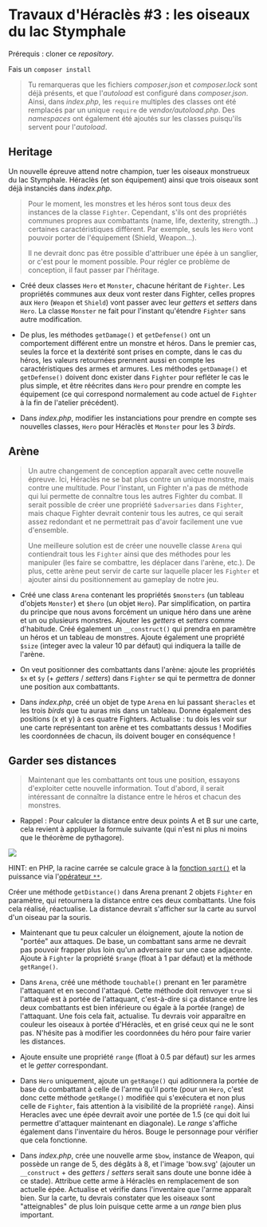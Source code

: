 # Travaux d'Héraclès #3 : les oiseaux du lac Stymphale
 
Prérequis : cloner ce *repository*.

Fais un `composer install`

> Tu remarqueras que les fichiers *composer.json* et *composer.lock* sont déjà présents, et que l'*autoload* est configuré dans *composer.json*. Ainsi, dans *index.php*, les `require` multiples des classes ont été remplacés par un unique `require` de *vendor/autoload.php*. Des *namespaces* ont également été ajoutés sur les classes puisqu'ils servent pour l'*autoload*. 

## Heritage

Un nouvelle épreuve attend notre champion, tuer les oiseaux monstrueux du lac Stymphale. Héraclès (et son équipement) ainsi que trois oiseaux sont déjà instanciés dans *index.php*.

> Pour le moment, les monstres et les héros sont tous deux des instances de la classe `Fighter`. Cependant, s'ils ont des propriétés communes propres aux combattants (name, life, dexterity, strength...) certaines caractéristiques diffèrent. Par exemple, seuls les `Hero` vont pouvoir porter de l'équipement (Shield, Weapon...).
>
> Il ne devrait donc pas être possible d'attribuer une épée à un sanglier, or c'est pour le moment possible. Pour régler ce problème de conception, il faut passer par l'héritage.

- Créé deux classes `Hero` et `Monster`, chacune héritant de `Fighter`. Les propriétés communes aux deux vont rester dans Fighter, celles propres aux `Hero` (`Weapon` et `Shield`) vont passer avec leur *getters* et *setters* dans `Hero`. La classe `Monster` ne fait pour l'instant qu'étendre `Fighter` sans autre modification.
- De plus, les méthodes `getDamage()` et `getDefense()` ont un comportement différent entre un monstre et héros. Dans le premier cas, seules la force et la dextérité sont prises en compte, dans le cas du héros, les valeurs retournées prennent aussi en compte les caractéristiques des armes et armures. Les méthodes `getDamage()` et `getDefense()` doivent donc exister dans `Fighter` pour refléter le cas le plus simple, et être réécrites dans `Hero` pour prendre en compte les équipement (ce qui correspond normalement au code actuel de `Fighter` à la fin de l'atelier précédent).

- Dans *index.php*, modifier les instanciations pour prendre en compte ses nouvelles classes, `Hero` pour Héraclès et `Monster` pour les 3 *birds*.

## Arène

> Un autre changement de conception apparaît avec cette nouvelle épreuve. Ici, Héraclès ne se bat plus contre un unique monstre, mais contre une multitude. Pour l'instant, un Fighter n'a pas de méthode qui lui permette de connaître tous les autres Fighter du combat. Il serait possible de créer une propriété `$adversaries` dans `Fighter`, mais chaque Fighter devrait contenir tous les autres, ce qui serait assez redondant et ne permettrait pas d'avoir facilement une vue d'ensemble. 
>
> Une meilleure solution est de créer une nouvelle classe `Arena` qui contiendrait tous les `Fighter` ainsi que des méthodes pour les manipuler (les faire se combattre, les déplacer dans l'arène, etc.). De plus, cette arène peut servir de carte sur laquelle placer les `Fighter` et ajouter ainsi du positionnement au gameplay de notre jeu. 

- Créé une class `Arena` contenant les propriétés `$monsters` (un tableau d'objets `Monster`) et `$hero` (un objet `Hero`). Par simplification, on partira du principe que nous avons forcément un unique héro dans une arène et un ou plusieurs monstres. 
Ajouter les *getters* et *setters* comme d'habitude. Créé également un `__construct()` qui prendra en paramètre un héros et un tableau de monstres. Ajoute également une propriété `$size` (integer avec la valeur 10 par défaut) qui indiquera la taille de l'arène. 

- On veut positionner des combattants dans l'arène: ajoute les propriétés `$x` et `$y` (+ *getters* / *setters*) dans `Fighter` se qui te permettra de donner une position aux combattants. 

- Dans *index.php*, créé un objet de type `Arena` en lui passant `$heracles` et les trois *birds* que tu auras mis dans un tableau. Donne également des positions (x et y) à ces quatre Fighters. Actualise : tu dois les voir sur une carte représentant ton arène et tes combattants dessus ! Modifies les coordonnées de chacun, ils doivent bouger en conséquence !

## Garder ses distances

> Maintenant que les combattants ont tous une position, essayons d'exploiter cette nouvelle information. Tout d'abord, il serait intéressant de connaître la distance entre le héros et chacun des monstres.

- Rappel : Pour calculer la distance entre deux points A et B sur une carte, cela revient à appliquer la formule suivante (qui n'est ni plus ni moins que le théorème de pythagore).

![](https://wikimedia.org/api/rest_v1/media/math/render/png/b337eb9100bc60a3125751271848230ad2a0d447)

HINT: en PHP, la racine carrée se calcule grace à la [fonction `sqrt()`](https://www.php.net/manual/fr/function.sqrt) et la puissance via l'[opérateur `**`](https://www.php.net/manual/fr/language.operators.arithmetic.php).

Créer une méthode `getDistance()` dans Arena prenant 2 objets `Fighter` en paramètre, qui retournera la distance entre ces deux combattants. Une fois cela réalisé, réactualise. La distance devrait s'afficher sur la carte au survol d'un oiseau par la souris.

- Maintenant que tu peux calculer un éloignement, ajoute la notion de "portée" aux attaques. De base, un combattant sans arme ne devrait pas pouvoir frapper plus loin qu'un adversaire sur une case adjacente. Ajoute à `Fighter` la propriété `$range` (float à 1 par défaut) et la méthode `getRange()`.

- Dans `Arena`, créé une méthode `touchable()` prenant en 1er paramètre l'attaquant et en second l'attaqué. Cette méthode doit renvoyer `true` si l'attaqué est à portée de l'attaquant, c'est-à-dire si ça distance entre les deux combattants est bien inférieure ou égale à la portée (range) de l'attaquant. Une fois cela fait, actualise. Tu devrais voir apparaître en couleur les oiseaux à portée d'Héraclès, et en grisé ceux qui ne le sont pas. N'hésite pas à modifier les coordonnées du héro pour faire varier les distances. 

- Ajoute ensuite une propriété `range` (float à 0.5 par défaut) sur les armes et le *getter* correspondant.

- Dans `Hero` uniquement, ajoute un `getRange()` qui aditionnera la portée de base du combattant à celle de l'arme qu'il porte (pour un `Hero`, c'est donc cette méthode `getRange()` modifiée qui s'exécutera et non plus celle de `Fighter`, fais attention à la visibilité de la propriété `range`). Ainsi Heracles avec une épée devrait avoir une portée de 1.5 (ce qui doit lui permettre d'attaquer maintenant en diagonale). Le *range* s'affiche également dans l'inventaire du héros. Bouge le personnage pour vérifier que cela fonctionne.

- Dans *index.php*, crée une nouvelle arme `$bow`, instance de Weapon, qui possède un range de 5, des dégâts à 8, et l'image 'bow.svg' (ajouter un `__construct` + des *getters* / *setters* serait sans doute une bonne idée à ce stade). Attribue cette arme à Héraclès en remplacement de son actuelle épée. Actualise et vérifie dans l'inventaire que l'arme apparaît bien. 
Sur la carte, tu devrais constater que les oiseaux sont "atteignables" de plus loin puisque cette arme a un *range* bien plus important.
